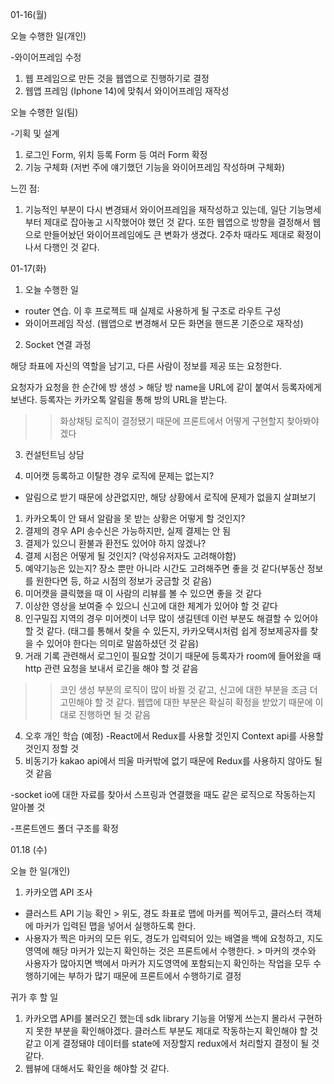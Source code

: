01-16(월)

오늘 수행한 일(개인)

-와이어프레임 수정
 1. 웹 프레임으로 만든 것을 웹앱으로 진행하기로 결정
 2. 웹앱 프레임 (Iphone 14)에 맞춰서 와이어프레임 재작성

오늘 수행한 일(팀)

-기획 및 설계
 1. 로그인 Form, 위치 등록 Form 등 여러 Form 확정
 2. 기능 구체화 (저번 주에 얘기했던 기능을 와이어프레임 작성하며 구체화)

느낀 점:
 1. 기능적인 부분이 다시 변경돼서 와이어프레임을 재작성하고 있는데, 일단 기능명세부터 제대로 잡아놓고 시작했어야 했던 것 같다. 또한 웹앱으로 방향을 결정해서 웹으로 만들어놨던 와이어프레임에도 큰 변화가 생겼다. 2주차 때라도 제대로 확정이나서 다행인 것 같다.


01-17(화)

1. 오늘 수행한 일

- router 연습. 이 후 프로젝트 때 실제로 사용하게 될 구조로 라우트 구성
- 와이어프레임 작성. (웹앱으로 변경해서 모든 화면을 핸드폰 기준으로 재작성)

2. Socket 연결 과정

해당 좌표에 자신의 역할을 남기고, 다른 사람이 정보를 제공 또는 요청한다.

요청자가 요청을 한 순간에 방 생성 > 해당 방 name을 URL에 같이 붙여서 등록자에게 보낸다.
등록자는 카카오톡 알림을 통해 방의 URL을 받는다.
>> 화상채팅 로직이 결정됐기 때문에 프론트에서 어떻게 구현할지 찾아봐야겠다

3. 컨설턴트님 상담

1. 미어캣 등록하고 이탈한 경우 로직에 문제는 없는지?
- 알림으로 받기 때문에 상관없지만, 해당 상황에서 로직에 문제가 없을지 살펴보기
1. 카카오톡이 안 돼서 알람을 못 받는 상황은 어떻게 할 것인지?
2. 결제의 경우 API 송수신은 가능하지만, 실제 결제는 안 됨
3. 결제가 있으니 환불과 환전도 있어야 하지 않겠나?
4. 결제 시점은 어떻게 될 것인지? (악성유저자도 고려해야함)
5. 예약기능은 있는지? 장소 뿐만 아니라 시간도 고려해주면 좋을 것 같다(부동산 정보를 원한다면 등, 하교 시점의 정보가 궁금할 것 같음) 
6. 미어캣을 클릭했을 때 이 사람의 리뷰를 볼 수 있으면 좋을 것 같다
7. 이상한 영상을 보여줄 수 있으니 신고에 대한 체계가 있어야 할 것 같다
8. 인구밀집 지역의 경우 미어켓이 너무 많이 생길텐데 이런 부분도 해결할 수 있어야 할 것 같다. (태그를 통해서 찾을 수 있든지, 카카오택시처럼 쉽게 정보제공자를 찾을 수 있어야 한다는 의미로 말씀하셨던 것 같음)
9. 거래 기록 관련해서 로그인이 필요할 것이기 때문에 등록자가 room에 들어왔을 때 http 관련 요청을 보내서 로긴을 해야 할 것 같음

>> 코인 생성 부분의 로직이 많이 바뀔 것 같고, 신고에 대한 부분을 조금 더 고민해야 할 것 같다. 웹앱에 대한 부분은 확실히 확정을 받았기 때문에 이대로 진행하면 될 것 같음


4. 오후 개인 학습 (예정)
-React에서 Redux를 사용할 것인지 Context api를 사용할 것인지 정할 것
 1. 비동기가 kakao api에서 띄울 마커밖에 없기 때문에 Redux를 사용하지 않아도 될 것 같음

-socket io에 대한 자료를 찾아서 스프링과 연결했을 때도 같은 로직으로 작동하는지 알아볼 것

-프론트엔드 폴더 구조를 확정


01.18 (수)

오늘 한 일(개인)
 1. 카카오맵 API 조사
 - 클러스트 API 기능 확인 > 위도, 경도 좌표로 맵에 마커를 찍어두고, 클러스터 객체에 마커가 입력된 맵을 넣어서 실행하도록 한다.
 - 사용자가 찍은 마커의 모든 위도, 경도가 입력되어 있는 배열을 백에 요청하고, 지도영역에 해당 마커가 있는지 확인하는 것은 프론트에서 수행한다. > 마커의 갯수와 사용자가 많아지면 백에서 마커가 지도영역에 포함되는지 확인하는 작업을 모두 수행하기에는 부하가 많기 때문에 프론트에서 수행하기로 결정

귀가 후  할 일
 1. 카카오맵 API를 불러오긴 했는데 sdk library 기능을 어떻게 쓰는지 몰라서 구현하지 못한 부분을 확인해야겠다. 클러스트 부분도 제대로 작동하는지 확인해야 할 것 같고 이게 결정돼야 데이터를 state에 저장할지 redux에서 처리할지 결정이 될 것 같다.
 2. 웹뷰에 대해서도 확인을 해야할 것 같다.